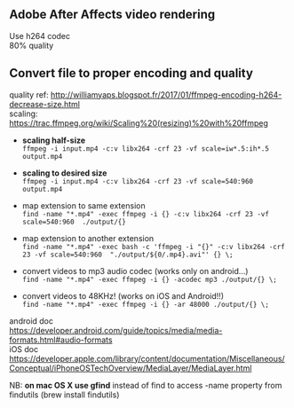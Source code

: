 ## Adobe After Affects video rendering
Use h264 codec  
80% quality

## Convert file to proper encoding and quality
quality ref: http://williamyaps.blogspot.fr/2017/01/ffmpeg-encoding-h264-decrease-size.html  
scaling: https://trac.ffmpeg.org/wiki/Scaling%20(resizing)%20with%20ffmpeg  

- **scaling half-size**  
`ffmpeg -i input.mp4 -c:v libx264 -crf 23 -vf scale=iw*.5:ih*.5  output.mp4`  

- **scaling to desired size**  
`ffmpeg -i input.mp4 -c:v libx264 -crf 23 -vf scale=540:960  output.mp4`  

- map extension to same extension  
`find -name "*.mp4" -exec ffmpeg -i {} -c:v libx264 -crf 23 -vf scale=540:960  ./output/{}`  

- map extension to another extension  
`find -name "*.mp4" -exec bash -c 'ffmpeg -i "{}" -c:v libx264 -crf 23 -vf scale=540:960  "./output/${0/.mp4}.avi"' {} \;`

- convert videos to mp3 audio codec (works only on android...)  
`find -name "*.mp4" -exec ffmpeg -i {} -acodec mp3 ./output/{} \;`

- convert videos to 48KHz! (works on iOS and Android!!)  
`find -name "*.mp4" -exec ffmpeg -i {} -ar 48000 ./output/{} \;`  

android doc  
https://developer.android.com/guide/topics/media/media-formats.html#audio-formats  
iOS doc  
https://developer.apple.com/library/content/documentation/Miscellaneous/Conceptual/iPhoneOSTechOverview/MediaLayer/MediaLayer.html

NB: **on mac OS X use gfind** instead of find to access -name property from findutils (brew install findutils)


